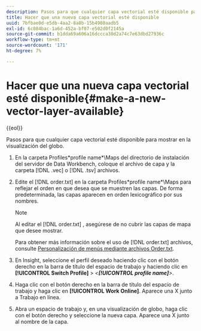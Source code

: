 ```yaml
---
description: Pasos para que cualquier capa vectorial esté disponible para mostrar en la visualización del globo.
title: Hacer que una nueva capa vectorial esté disponible
uuid: 7bfbae0d-e5db-4aa2-8a8b-15b4980aadb5
exl-id: 6c084bac-1a6d-452a-bf07-e502d0f2145a
source-git-commit: b1dda69a606a16dccca30d2a74c7e63dbd27936c
workflow-type: tm+mt
source-wordcount: '171'
ht-degree: 7%

---
```


# Hacer que una nueva capa vectorial esté disponible{#make-a-new-vector-layer-available}

{{eol}}

Pasos para que cualquier capa vectorial esté disponible para mostrar en la visualización del globo.

1. En la carpeta Profiles\*profile name*\Maps del directorio de instalación del servidor de Data Workbench, coloque el archivo de capa y la carpeta [!DNL .vec] o [!DNL .tsv] archivos.
1. Edite el [!DNL order.txt] en la carpeta Profiles\*profile name*\Maps para reflejar el orden en que desea que se muestren las capas. De forma predeterminada, las capas aparecen en orden lexicográfico por sus nombres.

   >[!NOTE]
   >
   >Al editar el [!DNL order.txt] , asegúrese de no cubrir las capas de mapa que desee mostrar.

   Para obtener más información sobre el uso de [!DNL order.txt] archivos, consulte [Personalización de menús mediante archivos Order.txt](../../../../home/c-get-started/c-intf-anlys-ftrs/c-ctm-menus/t-cstm-menus-ordr-files.md#task-a391800a8dd444deb3e1516d5189f999).

1. En Insight, seleccione el perfil deseado haciendo clic con el botón derecho en la barra de título del espacio de trabajo y haciendo clic en **[!UICONTROL Switch Profile]** > *&lt;**[!UICONTROL profile name]**>*.
1. Haga clic con el botón derecho en la barra de título del espacio de trabajo y haga clic en **[!UICONTROL Work Online]**. Aparece una X junto a Trabajo en línea.
1. Abra un espacio de trabajo y, en una visualización de globo, haga clic con el botón derecho y seleccione la nueva capa. Aparece una X junto al nombre de la capa.
